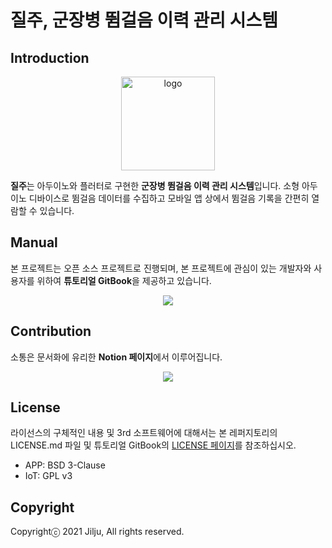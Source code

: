 # 질주, 군장병 뜀걸음 이력 관리 시스템

## Introduction
<p align="center">
  <img src="https://user-images.githubusercontent.com/89636826/136679726-d08def87-c4db-449d-88e4-edc5d289f72c.png" alt="logo" width="150" height="150" />
</p>

**질주**는 아두이노와 플러터로 구현한 **군장병 뜀걸음 이력 관리 시스템**입니다.
소형 아두이노 디바이스로 뜀걸음 데이터를 수집하고 모바일 앱 상에서 뜀걸음 기록을 간편히 열람할 수 있습니다.

## Manual
본 프로젝트는 오픈 소스 프로젝트로 진행되며, 본 프로젝트에 관심이 있는 개발자와 사용자를 위하여 **튜토리얼 GitBook**을 제공하고 있습니다.

<p align="center">
  <a href="https://jilju.gitbook.io/jilju/" target="_blank">
    <img src="https://img.shields.io/badge/GitBook-project_doc-blue?&style=for-the-badge&logo=github" />
  </a>
</p>

## Contribution
소통은 문서화에 유리한 **Notion 페이지**에서 이루어집니다.

<p align="center">
  <a href="https://almondine-trumpet-4ea.notion.site/2228fbadc7144d19955c9f2e8e97064e" target="_blank">
    <img src="https://img.shields.io/badge/NOTION-team_page-green?&style=for-the-badge&logo=notion" />
  </a>
</p>

## License
라이선스의 구체적인 내용 및 3rd 소프트웨어에 대해서는 본 레퍼지토리의 LICENSE.md 파일 및 튜토리얼 GitBook의 <a href="https://jilju.gitbook.io/jilju/license">LICENSE 페이지</a>를 참조하십시오.
* APP: BSD 3-Clause
* IoT: GPL v3

## Copyright
Copyrightⓒ 2021 Jilju, All rights reserved.
